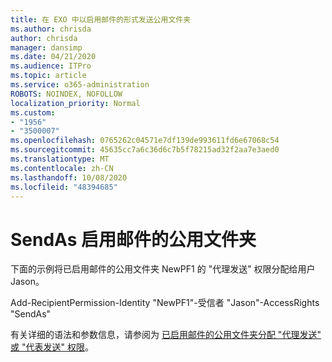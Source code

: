 ```yaml
---
title: 在 EXO 中以启用邮件的形式发送公用文件夹
ms.author: chrisda
author: chrisda
manager: dansimp
ms.date: 04/21/2020
ms.audience: ITPro
ms.topic: article
ms.service: o365-administration
ROBOTS: NOINDEX, NOFOLLOW
localization_priority: Normal
ms.custom:
- "1956"
- "3500007"
ms.openlocfilehash: 0765262c04571e7df139de993611fd6e67068c54
ms.sourcegitcommit: 45635cc7a6c36d6c7b5f78215ad32f2aa7e3aed0
ms.translationtype: MT
ms.contentlocale: zh-CN
ms.lasthandoff: 10/08/2020
ms.locfileid: "48394685"
---
```

# <a name="sendas-mail-enabled-public-folder"></a>SendAs 启用邮件的公用文件夹

下面的示例将已启用邮件的公用文件夹 NewPF1 的 "代理发送" 权限分配给用户 Jason。

Add-RecipientPermission-Identity "NewPF1"-受信者 "Jason"-AccessRights "SendAs"

有关详细的语法和参数信息，请参阅为 [已启用邮件的公用文件夹分配 "代理发送" 或 "代表发送" 权限](https://docs.microsoft.com/exchange/collaboration-exo/public-folders/assign-permissions-mail-enabled-pfs)。
